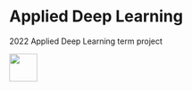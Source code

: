# Applied Deep Learning

2022 Applied Deep Learning term project


<img src="[https://user-images.githubusercontent.com/65345381/104730528-8e9b4100-577d-11eb-9dd0-3625a7e84885.png](https://github.com/zzioni/Applied_Deep_Learning/assets/106359887/88424837-fc15-4754-8eb2-ea80a2a86c5b)https://github.com/zzioni/Applied_Deep_Learning/assets/106359887/88424837-fc15-4754-8eb2-ea80a2a86c5b"  width="50">


